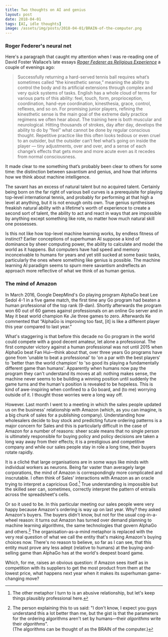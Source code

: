 ```yaml
---
title: Two thoughts on AI and genius
layout: post
date: 2018-04-01
tags: [AI, idle thoughts]
image: /assets/img/posts/2018-04-01/BRAIN-of-the-computer.png
---
```


### Roger Federer's neural net
Here's a paragraph that caught my attention when I was re-reading one of David Foster Wallace’s late essays *[Roger Federer as Religious Experience](https://www.nytimes.com/2006/08/20/sports/playmagazine/20federer.html)* a couple of evenings ago:

> Successfully returning a hard-served tennis ball requires what’s sometimes called “the kinesthetic sense,” meaning the ability to control the body and its artificial extensions through complex and very quick systems of tasks. English has a whole cloud of terms for various parts of this ability: feel, touch, form, proprioception, coordination, hand-eye coordination, kinesthesia, grace, control, reflexes, and so on. For promising junior players, refining the kinesthetic sense is the main goal of the extreme daily practice regimens we often hear about. The training here is both muscular and neurological. Hitting thousands of strokes, day after day, develops the ability to do by “feel” what cannot be done by regular conscious thought. Repetitive practice like this often looks tedious or even cruel to an outsider, but the outsider can’t feel what’s going on inside the player — tiny adjustments, over and over, and a sense of each change’s effects that gets more and more acute even as it recedes from normal consciousness.

It made clear to me something that’s probably been clear to others for some time: the distinction between savantism and genius, and how that informs how we think about machine intelligence.

The savant has an excess of natural talent but no acquired talent. Certainly being born on the far right of various bell curves is a prerequisite for playing top-level international tennis, and probably for performing at that high a level at anything, but it is not enough onits own. True genius synthesises freakish natural ability with a lifetime's worth of experience to create a second sort of talent, the ability to act and react in ways that are impossible by anything except something like rote, no matter how much natural skill one possesses.

Is this not like how top-level machine learning works, by endless fitness of instinct?  Earlier conceptions of superhuman AI suppose a kind of dominance by sheer computing power, the ability to calculate and model the world as it happens. But computers have had speed and memory inconceivable to humans for years and yet still sucked at some basic tasks, particularly the ones where something like genius is possible. The machine learning AI paradigm seems to spurn mere savantism andreflects an approach more reflective of what we think of as human genius.



### The mind of Amazon
In March 2016, Google DeepMind's *Go* playing program AlphaGo beat Lee Sedol 4-1 in a five game match, the first time any Go program had beaten a human professional of the top rank (9-dan). Shortly afterwards the program won 60 out of 60 games against professionals on an online Go server and in May it beat world champion Ke Jie three games to zero. Afterwards Ke commented that “AlphaGo is improving too fast, [it] is like a different player this year compared to last year.”  

What's staggering is that before this decade no Go program in the world could compete with a good decent amateur, let alone a professional. The first computer victory against a human professional was not until 2015 when AlphaGo beat Fan Hui&mdash;think about that, over three years Go programs have gone from 'unable to beat a professional' to 'on a par with the best players' to 'better than the world champion' to 'so good its playing a fundamentally different game than humans'. Apparently when humans now pay the program they can't understand its moves at all: nothing makes sense, the machine never seems to be building a winning position until suddenly the game turns and the human's position is revealed to be hopeless. This is kind of awe-inspiring when confined to a Go board, and (to me) worrying outside of it. I thought those worries were a long way off.

However. Last month I went to a meeting in which the sales people updated us on the business' relationship with Amazon (which, as you can imagine, is a big chunk of sales for a publishing company). Understanding how wholesalers decide to buy stock and predicting future ordering patterns is a major concern for Sales and this is particularly difficult in the case of Amazon for a number of reasons: sheer scale means that no single person is ultimately responsible for buying policy and policy decisions are taken a long way away from their effects; it is a prestigious and competitive company and while our sales people stay in role a long time, their buyers rotate rapidly.

It is a clich&eacute; that large organisations are in some ways like minds with individual workers as neurons. Being far vaster than averagely large corporations, the mind of Amazon is correspondingly more complicated and inscrutable. I often think of Sales' interactions with Amazon as an oracle trying to interpret a capricious God.[^1] True understanding is impossible but the skilled seer can, sometimes, correctly interpret the pattern of entrails across the spreadsheet's cells.

Or so it used to be. In this particular meeting our sales people were very happy because Amazon's ordering is way up on last year. Why? they asked Amazon's buyers. The buyers didn't know, but not for the usual cog-in-a-wheel reason: it turns out Amazon has turned over demand planning to machine learning algorithms, the same technologies that govern AlphaGo and others.[^2] The organisation-as-a-mind metaphor is replaced with the very real question of what we call the entity that's making Amazon's buying choices now. There's no reason to believe, so far as I can see, that this entity must prove any less adept (relative to humans) at the buying-and-selling game than AlphaGo has at the world's deepest board game.

Which, for me, raises an obvious question: if Amazon sees itself as in competition with its suppliers to get the most product from them at the lowest price, what happens next year when it makes its superhuman game-changing move?



[^1]: The other metaphor I turn to is an abusive relationship, but let's keep things plausibly professional here.

[^2]: The person explaining this to us said: "I don't know, I expect you guys understand this a lot better than me, but the gist is that the parameters for the ordering algorithms aren't set by humans&mdash;their *algorithms* write their *algorithms*".  
      (The algorithms can be thought of as the BRAIN of the computer.)
